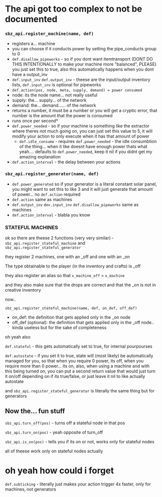 # The api got too complex to not be documented

### `sbz_api.register_machine(name, def)`
- registers a... machine
- you can choose if it conducts power by setting the pipe_conducts group to 0
- `def.disallow_pipeworks` - so if you dont want itemtransport (DONT DO THIS INTENTIONALLY to make your machine more "balanced", PLEASE) you just set this to true, also this automatically happens when you dont have a output_inv
- `def.input_inv` `def.output_inv` - theese are the input/output inventory lists, `def.input_inv` is optional for pipeworks
- `def.action(pos, node, meta, supply, demand) = power consumed`
 - node: its the node name... not really useful
 - supply: the... supply... of the network
 - demand: the... demand...... of the network
 - returns a number, it must be a number or you will get a cryptic error, that number is the amount that the power is consumed
 - runs once per second*
- `def.power_needed` - so if your machine is something like the extractor where theres not much going on, you can just set this value to 5, it will modify your action to only execute when it has that amount of power
  - `def.idle_consume` - requires `def.power_needed` - the idle consumbtion of the thing... when it like doesnt have enough power thats what yeah.... defaults to `def.power_needed`, keep it nil if you didnt get my amazing explanation  
- `def.action_interval` - the delay between your actions

### `sbz_api.register_generator(name, def)`
- `def.power_generated` so if your generator is a literal constant solar panel, you might want to set this to like 3 and it will just generate that amount of power... no `def.action` required
- `def.action` same as machines
- `def.output_inv` `dev.input_inv` `def.disallow_pipeworks` same as machines
- `def.action_interval` - blabla you know

### STATEFUL MACHINES
ok so there are theese 2 functions (very very similar) - `sbz_api.register_stateful_machine` and `sbz_api.register_stateful_generator`

they register 2 machines, one with an _off and one with an _on

The type obtainable to the player (in the inventory and crafts) is _off

they also register an alias so that `x_machine_off` = `x_machine`

and they also make sure that the drops are correct and that the _on is not in creative inventory

now..

`sbz_api.register_stateful_machine(name, def, on_def, off_def)`
- on_def: the definition that gets applied only in the _on node
- off_def (optional): the definition that gets applied only in the _off node.. kinda useless but for the sake of completeness

oh yeah also

`def.stateful` - this gets automatically set to true, for internal pourpourses

`def.autostate` - if you set it to true, state will (most likely) be automatically managed for you, so that when you require 0 power, its off, when you require more than 0 power... its on, also, when using a machine and with this being turned on, you can put a second return value that would just turn it on/off depending on if its true/false, or just leave it nil to like actually autostate

and `sbz_api.register_stateful_generator` is literally the same thing but for generators

## Now the... fun stuff

`sbz_api.turn_off(pos)` - turns off a stateful node in that pos

`sbz_api.turn_on(pos)` - yeah opposite of turn_off

`sbz_api.is_on(pos)` - tells you if its on or not, works only for stateful nodes

all of theese work only on stateful nodes actually


# oh yeah how could i forget

`def.subticking` - literally just makes your action trigger 4x faster, only for machines, not generators